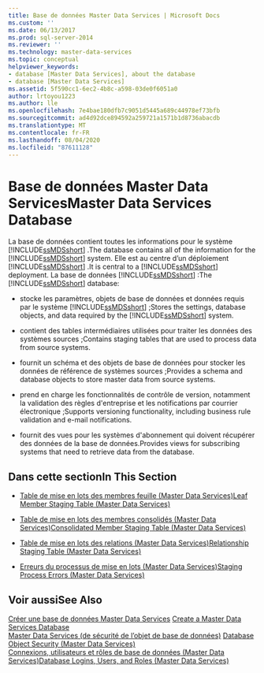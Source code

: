 ```yaml
---
title: Base de données Master Data Services | Microsoft Docs
ms.custom: ''
ms.date: 06/13/2017
ms.prod: sql-server-2014
ms.reviewer: ''
ms.technology: master-data-services
ms.topic: conceptual
helpviewer_keywords:
- database [Master Data Services], about the database
- database [Master Data Services]
ms.assetid: 5f590cc1-6ec2-4b8c-a598-03de0f6051a0
author: lrtoyou1223
ms.author: lle
ms.openlocfilehash: 7e4bae180dfb7c9051d5445a689c44978ef73bfb
ms.sourcegitcommit: ad4d92dce894592a259721a1571b1d8736abacdb
ms.translationtype: MT
ms.contentlocale: fr-FR
ms.lasthandoff: 08/04/2020
ms.locfileid: "87611128"
---
```

# <a name="master-data-services-database"></a><span data-ttu-id="0cbeb-102">Base de données Master Data Services</span><span class="sxs-lookup"><span data-stu-id="0cbeb-102">Master Data Services Database</span></span>
  <span data-ttu-id="0cbeb-103">La base de données contient toutes les informations pour le système [!INCLUDE[ssMDSshort](../includes/ssmdsshort-md.md)] .</span><span class="sxs-lookup"><span data-stu-id="0cbeb-103">The database contains all of the information for the [!INCLUDE[ssMDSshort](../includes/ssmdsshort-md.md)] system.</span></span> <span data-ttu-id="0cbeb-104">Elle est au centre d’un déploiement [!INCLUDE[ssMDSshort](../includes/ssmdsshort-md.md)] .</span><span class="sxs-lookup"><span data-stu-id="0cbeb-104">It is central to a [!INCLUDE[ssMDSshort](../includes/ssmdsshort-md.md)] deployment.</span></span> <span data-ttu-id="0cbeb-105">La base de données [!INCLUDE[ssMDSshort](../includes/ssmdsshort-md.md)] :</span><span class="sxs-lookup"><span data-stu-id="0cbeb-105">The [!INCLUDE[ssMDSshort](../includes/ssmdsshort-md.md)] database:</span></span>  
  
-   <span data-ttu-id="0cbeb-106">stocke les paramètres, objets de base de données et données requis par le système [!INCLUDE[ssMDSshort](../includes/ssmdsshort-md.md)] ;</span><span class="sxs-lookup"><span data-stu-id="0cbeb-106">Stores the settings, database objects, and data required by the [!INCLUDE[ssMDSshort](../includes/ssmdsshort-md.md)] system.</span></span>  
  
-   <span data-ttu-id="0cbeb-107">contient des tables intermédiaires utilisées pour traiter les données des systèmes sources ;</span><span class="sxs-lookup"><span data-stu-id="0cbeb-107">Contains staging tables that are used to process data from source systems.</span></span>  
  
-   <span data-ttu-id="0cbeb-108">fournit un schéma et des objets de base de données pour stocker les données de référence de systèmes sources ;</span><span class="sxs-lookup"><span data-stu-id="0cbeb-108">Provides a schema and database objects to store master data from source systems.</span></span>  
  
-   <span data-ttu-id="0cbeb-109">prend en charge les fonctionnalités de contrôle de version, notamment la validation des règles d'entreprise et les notifications par courrier électronique ;</span><span class="sxs-lookup"><span data-stu-id="0cbeb-109">Supports versioning functionality, including business rule validation and e-mail notifications.</span></span>  
  
-   <span data-ttu-id="0cbeb-110">fournit des vues pour les systèmes d'abonnement qui doivent récupérer des données de la base de données.</span><span class="sxs-lookup"><span data-stu-id="0cbeb-110">Provides views for subscribing systems that need to retrieve data from the database.</span></span>  
  
## <a name="in-this-section"></a><span data-ttu-id="0cbeb-111">Dans cette section</span><span class="sxs-lookup"><span data-stu-id="0cbeb-111">In This Section</span></span>  
  
-   [<span data-ttu-id="0cbeb-112">Table de mise en lots des membres feuille &#40;Master Data Services&#41;</span><span class="sxs-lookup"><span data-stu-id="0cbeb-112">Leaf Member Staging Table &#40;Master Data Services&#41;</span></span>](leaf-member-staging-table-master-data-services.md)  
  
-   [<span data-ttu-id="0cbeb-113">Table de mise en lots des membres consolidés &#40;Master Data Services&#41;</span><span class="sxs-lookup"><span data-stu-id="0cbeb-113">Consolidated Member Staging Table &#40;Master Data Services&#41;</span></span>](../../2014/master-data-services/consolidated-member-staging-table-master-data-services.md)  
  
-   [<span data-ttu-id="0cbeb-114">Table de mise en lots des relations &#40;Master Data Services&#41;</span><span class="sxs-lookup"><span data-stu-id="0cbeb-114">Relationship Staging Table &#40;Master Data Services&#41;</span></span>](../../2014/master-data-services/relationship-staging-table-master-data-services.md)  
  
-   [<span data-ttu-id="0cbeb-115">Erreurs du processus de mise en lots &#40;Master Data Services&#41;</span><span class="sxs-lookup"><span data-stu-id="0cbeb-115">Staging Process Errors &#40;Master Data Services&#41;</span></span>](../../2014/master-data-services/staging-process-errors-master-data-services.md)  
  
## <a name="see-also"></a><span data-ttu-id="0cbeb-116">Voir aussi</span><span class="sxs-lookup"><span data-stu-id="0cbeb-116">See Also</span></span>  
 <span data-ttu-id="0cbeb-117">[Créer une base de données Master Data Services](install-windows/create-a-master-data-services-database.md) </span><span class="sxs-lookup"><span data-stu-id="0cbeb-117">[Create a Master Data Services Database](install-windows/create-a-master-data-services-database.md) </span></span>  
 <span data-ttu-id="0cbeb-118">[Master Data Services &#40;de sécurité de l’objet de base de données&#41;](../../2014/master-data-services/database-object-security-master-data-services.md) </span><span class="sxs-lookup"><span data-stu-id="0cbeb-118">[Database Object Security &#40;Master Data Services&#41;](../../2014/master-data-services/database-object-security-master-data-services.md) </span></span>  
 [<span data-ttu-id="0cbeb-119">Connexions, utilisateurs et rôles de base de données &#40;Master Data Services&#41;</span><span class="sxs-lookup"><span data-stu-id="0cbeb-119">Database Logins, Users, and Roles &#40;Master Data Services&#41;</span></span>](../../2014/master-data-services/database-logins-users-and-roles-master-data-services.md)  
  
  
